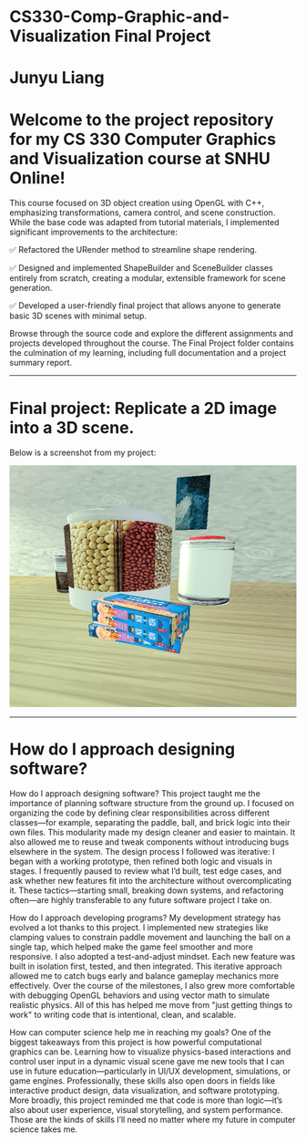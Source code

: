# CS330-Comp-Graphic-and-Visualization Final Project


# Junyu Liang

# Welcome to the project repository for my CS 330 Computer Graphics and Visualization course at SNHU Online!

This course focused on 3D object creation using OpenGL with C++, emphasizing transformations, camera control, and scene construction. While the base code was adapted from tutorial materials, I implemented significant improvements to the architecture:

✅ Refactored the URender method to streamline shape rendering.

✅ Designed and implemented ShapeBuilder and SceneBuilder classes entirely from scratch, creating a modular, extensible framework for scene generation.

✅ Developed a user-friendly final project that allows anyone to generate basic 3D scenes with minimal setup.

Browse through the source code and explore the different assignments and projects developed throughout the course. The Final Project folder contains the culmination of my learning, including full documentation and a project summary report.




---------------------------------------------------------------------------------------------------------------------------


# Final project: Replicate a 2D image into a 3D scene. 

Below is a screenshot from my project:

![3D Scene 1](Screenshot_2025-08-17_221034.png)

----------------------------------------------------------------------------------------------------------------------------
# How do I approach designing software?

How do I approach designing software?
This project taught me the importance of planning software structure from the ground up. I focused on organizing the code by defining clear responsibilities across different classes—for example, separating the paddle, ball, and brick logic into their own files. This modularity made my design cleaner and easier to maintain. It also allowed me to reuse and tweak components without introducing bugs elsewhere in the system. The design process I followed was iterative: I began with a working prototype, then refined both logic and visuals in stages. I frequently paused to review what I’d built, test edge cases, and ask whether new features fit into the architecture without overcomplicating it. These tactics—starting small, breaking down systems, and refactoring often—are highly transferable to any future software project I take on.

How do I approach developing programs?
My development strategy has evolved a lot thanks to this project. I implemented new strategies like clamping values to constrain paddle movement and launching the ball on a single tap, which helped make the game feel smoother and more responsive. I also adopted a test-and-adjust mindset. Each new feature was built in isolation first, tested, and then integrated. This iterative approach allowed me to catch bugs early and balance gameplay mechanics more effectively. Over the course of the milestones, I also grew more comfortable with debugging OpenGL behaviors and using vector math to simulate realistic physics. All of this has helped me move from "just getting things to work" to writing code that is intentional, clean, and scalable.

How can computer science help me in reaching my goals?
One of the biggest takeaways from this project is how powerful computational graphics can be. Learning how to visualize physics-based interactions and control user input in a dynamic visual scene gave me new tools that I can use in future education—particularly in UI/UX development, simulations, or game engines. Professionally, these skills also open doors in fields like interactive product design, data visualization, and software prototyping. More broadly, this project reminded me that code is more than logic—it’s also about user experience, visual storytelling, and system performance. Those are the kinds of skills I’ll need no matter where my future in computer science takes me.



